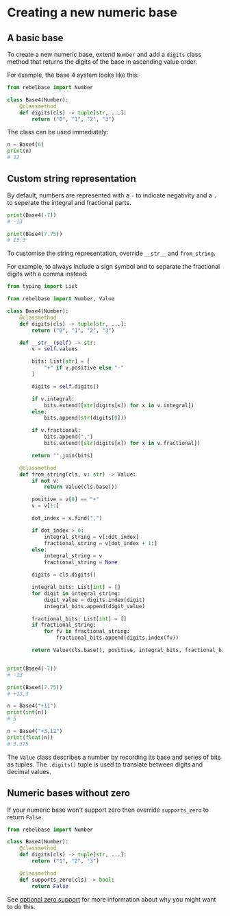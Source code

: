 # Creating a new numeric base

## A basic base

To create a new numeric base, extend `Number` and add a `digits` class method that returns the digits of the base in ascending value order.

For example, the base 4 system looks like this:

```python
from rebelbase import Number

class Base4(Number):
    @classmethod
    def digits(cls) -> tuple[str, ...]:
        return ("0", "1", "2", "3")
```

The class can be used immediately:

```python
n = Base4(6)
print(n)
# 12
```

## Custom string representation

By default, numbers are represented with a `-` to indicate negativity and a `.` to seperate the integral and fractional parts.

```python
print(Base4(-7))
# -13

print(Base4(7.75))
# 13.3
```

To customise the string representation, override `__str__` and `from_string`.

For example, to always include a sign symbol and to separate the fractional digits with a comma instead:

```python
from typing import List

from rebelbase import Number, Value

class Base4(Number):
    @classmethod
    def digits(cls) -> tuple[str, ...]:
        return ("0", "1", "2", "3")

    def __str__(self) -> str:
        v = self.values

        bits: List[str] = [
            "+" if v.positive else "-"
        ]

        digits = self.digits()

        if v.integral:
            bits.extend([str(digits[x]) for x in v.integral])
        else:
            bits.append(str(digits[0]))

        if v.fractional:
            bits.append(",")
            bits.extend([str(digits[x]) for x in v.fractional])

        return "".join(bits)

    @classmethod
    def from_string(cls, v: str) -> Value:
        if not v:
            return Value(cls.base())

        positive = v[0] == "+"
        v = v[1:]

        dot_index = v.find(",")

        if dot_index > 0:
            integral_string = v[:dot_index]
            fractional_string = v[dot_index + 1:]
        else:
            integral_string = v
            fractional_string = None

        digits = cls.digits()

        integral_bits: List[int] = []
        for digit in integral_string:
            digit_value = digits.index(digit)
            integral_bits.append(digit_value)

        fractional_bits: List[int] = []
        if fractional_string:
            for fv in fractional_string:
                fractional_bits.append(digits.index(fv))

        return Value(cls.base(), positive, integral_bits, fractional_bits)


print(Base4(-7))
# -13

print(Base4(7.75))
# +13,3

n = Base4("+11")
print(int(n))
# 5

n = Base4("+3,12")
print(float(n))
# 3.375
```

The `Value` class describes a number by recording its base and series of bits as tuples. The `.digits()` tuple is used to translate between digits and decimal values.

## Numeric bases without zero

If your numeric base won't support zero then override `supports_zero` to return `False`.

```python
from rebelbase import Number

class Base4(Number):
    @classmethod
    def digits(cls) -> tuple[str, ...]:
        return ("1", "2", "3")

    @classmethod
    def supports_zero(cls) -> bool:
        return False
```

See [optional zero support](./optional_zero.md) for more information about why you might want to do this.
